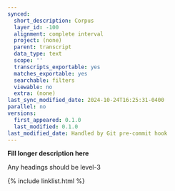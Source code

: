 ```yaml
---
synced:
  short_description: Corpus
  layer_id: -100
  alignment: complete interval
  project: (none)
  parent: transcript
  data_type: text
  scope: ''
  transcripts_exportable: yes
  matches_exportable: yes
  searchable: filters
  viewable: no
  extra: (none)
last_sync_modified_date: 2024-10-24T16:25:31-0400
parallel: no
versions:
  first_appeared: 0.1.0
  last_modified: 0.1.0
last_modified_date: Handled by Git pre-commit hook
---
```


**Fill longer description here**

Any headings should be level-3


{% include linklist.html %}
